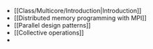 - [[Class/Multicore/Introduction|Introduction]]
- [[Distributed memory programming with MPI]]
- [[Parallel design patterns]]
- [[Collective operations]]
- 